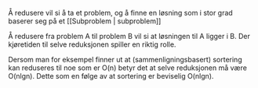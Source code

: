 Å redusere vil si å ta et problem,
og å finne en løsning som i stor grad baserer seg på et [[Subproblem | subproblem]]

Å redusere fra problem A til problem B vil si at løsningen til A ligger i B.
Der kjøretiden til selve reduksjonen spiller en riktig rolle. 

Dersom man for eksempel finner ut at (sammenligningsbasert) sortering kan reduseres til
noe som er O(n) betyr det at selve reduksjonen må være O(nlgn).
Dette som en følge av at sortering er beviselig O(nlgn).

